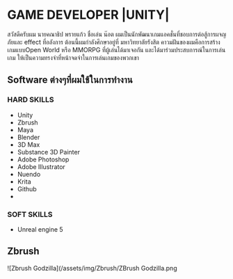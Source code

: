 # GAME DEVELOPER |UNITY|

สวัสดีครับผม นายคณาธิป พรายแก้ว ชื่อเล่น น๊อต ผมเป็นนักพัฒนาเกมแอคชั่นที่ชอบการต่อสู้การผจญภัยและ effect ที่อลังการ
ต้อนนี้ผมกำลังศึกษาอยู่ที่ มหาวิทยาลัยรังสิต คาวมฝันของผมคือการสร้างเกมแบบOpen World หรือ MMORPG ที่ผู้เล่นได้มาเจอกัน
และได้มาร่วมประสบการณ์ในการเล่นเกม ให้เป็นความทรงจำที่หน้าจดจำในการเล่นเกมของพวกเขา

## Software ต่างๆที่ผมใช้ในการทำงาน
### HARD SKILLS
- Unity
- Zbrush
- Maya
- Blender
- 3D Max
- Substance 3D Painter
- Adobe Photoshop
- Adobe Illustrator
- Nuendo
- Krita
- Github
- 
### SOFT SKILLS
- Unreal engine 5




## Zbrush

![Zbrush Godzilla](/assets/img/Zbrush/ZBrush Godzilla.png


